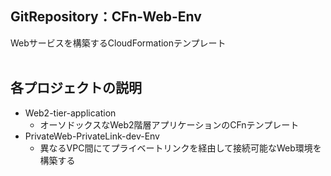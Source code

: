 ## GitRepository：CFn-Web-Env<br>
Webサービスを構築するCloudFormationテンプレート<br>
<br>
## 各プロジェクトの説明<br>
- Web2-tier-application
  - オーソドックスなWeb2階層アプリケーションのCFnテンプレート
- PrivateWeb-PrivateLink-dev-Env
  - 異なるVPC間にてプライベートリンクを経由して接続可能なWeb環境を構築する
